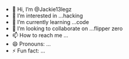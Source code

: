 - 👋 Hi, I’m @Jackie13legz
- 👀 I’m interested in ...hacking
- 🌱 I’m currently learning ...code
- 💞️ I’m looking to collaborate on ...flipper zero
- 📫 How to reach me ...
- 😄 Pronouns: ...
- ⚡ Fun fact: ...

<!---
Jackie13legz/Jackie13legz is a ✨ special ✨ repository because its `README.md` (this file) appears on your GitHub profile.
You can click the Preview link to take a look at your changes.
--->
